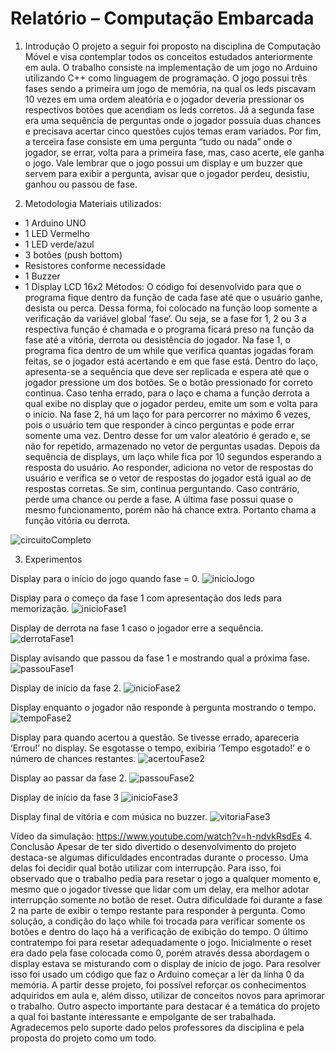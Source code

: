 # Relatório – Computação Embarcada

1.	Introdução
O projeto a seguir foi proposto na disciplina de Computação Móvel e visa contemplar todos os conceitos estudados anteriormente em aula. 
O trabalho consiste na implementação de um jogo no Arduino utilizando C++ como linguagem de programação. O jogo possui três fases sendo a primeira um jogo de memória, na qual os leds piscavam 10 vezes em uma ordem aleatória e o jogador deveria pressionar os respectivos botões que acendiam os leds corretos. Já a segunda fase era uma sequência de perguntas onde o jogador possuía duas chances e precisava acertar cinco questões cujos temas eram variados. Por fim, a terceira fase consiste em uma pergunta “tudo ou nada” onde o jogador, se errar, volta para a primeira fase, mas, caso acerte, ele ganha o jogo. Vale lembrar que o jogo possui um display e um buzzer que servem para exibir a pergunta, avisar que o jogador perdeu, desistiu, ganhou ou passou de fase.

2.	Metodologia
Materiais utilizados:
-	1 Arduino UNO
-	1 LED Vermelho
-	1 LED verde/azul
-	3 botões (push bottom) 
-	Resistores conforme necessidade
-	1 Buzzer
-	1 Display LCD 16x2
     Métodos:
O código foi desenvolvido para que o programa fique dentro da função de cada fase até que o usuário ganhe, desista ou perca. Dessa forma, foi colocado na função loop somente a verificação da variável global ‘fase’. Ou seja, se a fase for 1, 2 ou 3 a respectiva função é chamada e o programa ficará preso na função da fase até a vitória, derrota ou desistência do jogador.
Na fase 1, o programa fica dentro de um while que verifica quantas jogadas foram feitas, se o jogador está acertando e em que fase está. Dentro do laço, apresenta-se a sequência que deve ser replicada e espera até que o jogador pressione um dos botões. Se o botão pressionado for correto continua. Caso tenha errado, para o laço e chama a função derrota a qual exibe no display que o jogador perdeu, emite um som e volta para o início.
Na fase 2, há um laço for para percorrer no máximo 6 vezes, pois o usuário tem que responder à cinco perguntas e pode errar somente uma vez. Dentro desse for um valor aleatório é gerado e, se não for repetido, armazenado no vetor de perguntas usadas. Depois da sequência de displays, um laço while fica por 10 segundos esperando a resposta do usuário. Ao responder, adiciona no vetor de respostas do usuário e verifica se o vetor de respostas do jogador está igual ao de respostas corretas. Se sim, continua perguntando. Caso contrário, perde uma chance ou perde a fase.
A última fase possui quase o mesmo funcionamento, porém não há chance extra. Portanto chama a função vitória ou derrota.

 ![circuitoCompleto](https://github.com/user-attachments/assets/7c29464b-8cfc-4759-b9c4-e6778bfc6dac)

3.	Experimentos
 
Display para o início do jogo quando fase = 0.
![inicioJogo](https://github.com/user-attachments/assets/dbeb7141-a823-44a7-87e2-b57c1604a9f6)

Display para o começo da fase 1 com apresentação dos leds para memorização.
 ![inicioFase1](https://github.com/user-attachments/assets/ed77714e-b680-4d7c-a9ce-52e30a1d2de2)
 
Display de derrota na fase 1 caso o jogador erre a sequência.
 ![derrotaFase1](https://github.com/user-attachments/assets/4d4972bd-2ac3-41bf-b7a2-5137b7b6e75c)
 
Display avisando que passou da fase 1 e mostrando qual a próxima fase.
 ![passouFase1](https://github.com/user-attachments/assets/8e5ea303-0dd2-45d7-9a92-124d97de596a)

Display de início da fase 2.
 ![inicioFase2](https://github.com/user-attachments/assets/d3d050ee-57f3-4c98-a404-395ec17ce88c)

Display enquanto o jogador não responde à pergunta mostrando o tempo.
 ![tempoFase2](https://github.com/user-attachments/assets/ef5458f0-648f-4a0b-824f-f958b8714da5)

Display para quando acertou a questão. Se tivesse errado, apareceria ‘Errou!’ no display. Se esgotasse o tempo, exibiria ‘Tempo esgotado!’ e o número de chances restantes.
![acertouFase2](https://github.com/user-attachments/assets/abbe059d-ea8a-439e-a1e3-69f476e73cd4)

Display ao passar da fase 2.
 ![passouFase2](https://github.com/user-attachments/assets/7702f1bc-bb45-4ad2-87e7-44ff0433ec7c)

Display de início da fase 3
 ![inicioFase3](https://github.com/user-attachments/assets/76f55477-93e1-484f-b7dc-d328fe561df1)

Display final de vitória e com música no buzzer.
![vitoriaFase3](https://github.com/user-attachments/assets/1a5d3cf5-674c-4cdf-8bc5-d6a2416de5c8)

Vídeo da simulação: https://www.youtube.com/watch?v=h-ndvkRsdEs 
4.	Conclusão
Apesar de ter sido divertido o desenvolvimento do projeto destaca-se algumas dificuldades encontradas durante o processo. Uma delas foi decidir qual botão utilizar com interrupção. Para isso, foi observado que o trabalho pedia para resetar o jogo a qualquer momento e, mesmo que o jogador tivesse que lidar com um delay, era melhor adotar interrupção somente no botão de reset. Outra dificuldade foi durante a fase 2 na parte de exibir o tempo restante para responder à pergunta. Como solução, a condição do laço while foi trocada para verificar somente os botões e dentro do laço há a verificação de exibição do tempo. O último contratempo foi para resetar adequadamente o jogo. Inicialmente o reset era dado pela fase colocada como 0, porém através dessa abordagem o display estava se misturando com o display de início de jogo. Para resolver isso foi usado um código que faz o Arduino começar a ler da linha 0 da memória.
A partir desse projeto, foi possível reforçar os conhecimentos adquiridos em aula e, além disso, utilizar de conceitos novos para aprimorar o trabalho. Outro aspecto importante para destacar é a temática do projeto a qual foi bastante interessante e empolgante de ser trabalhada. Agradecemos pelo suporte dado pelos professores da disciplina e pela proposta do projeto como um todo.
